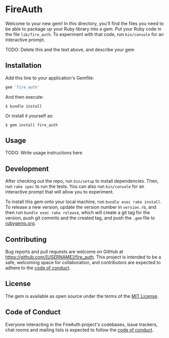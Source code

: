 # FireAuth

Welcome to your new gem! In this directory, you'll find the files you need to be able to package up your Ruby library into a gem. Put your Ruby code in the file `lib/fire_auth`. To experiment with that code, run `bin/console` for an interactive prompt.

TODO: Delete this and the text above, and describe your gem

## Installation

Add this line to your application's Gemfile:

```ruby
gem 'fire_auth'
```

And then execute:

    $ bundle install

Or install it yourself as:

    $ gem install fire_auth

## Usage

TODO: Write usage instructions here

## Development

After checking out the repo, run `bin/setup` to install dependencies. Then, run `rake spec` to run the tests. You can also run `bin/console` for an interactive prompt that will allow you to experiment.

To install this gem onto your local machine, run `bundle exec rake install`. To release a new version, update the version number in `version.rb`, and then run `bundle exec rake release`, which will create a git tag for the version, push git commits and the created tag, and push the `.gem` file to [rubygems.org](https://rubygems.org).

## Contributing

Bug reports and pull requests are welcome on GitHub at https://github.com/[USERNAME]/fire_auth. This project is intended to be a safe, welcoming space for collaboration, and contributors are expected to adhere to the [code of conduct](https://github.com/[USERNAME]/fire_auth/blob/master/CODE_OF_CONDUCT.md).

## License

The gem is available as open source under the terms of the [MIT License](https://opensource.org/licenses/MIT).

## Code of Conduct

Everyone interacting in the FireAuth project's codebases, issue trackers, chat rooms and mailing lists is expected to follow the [code of conduct](https://github.com/[USERNAME]/fire_auth/blob/master/CODE_OF_CONDUCT.md).
